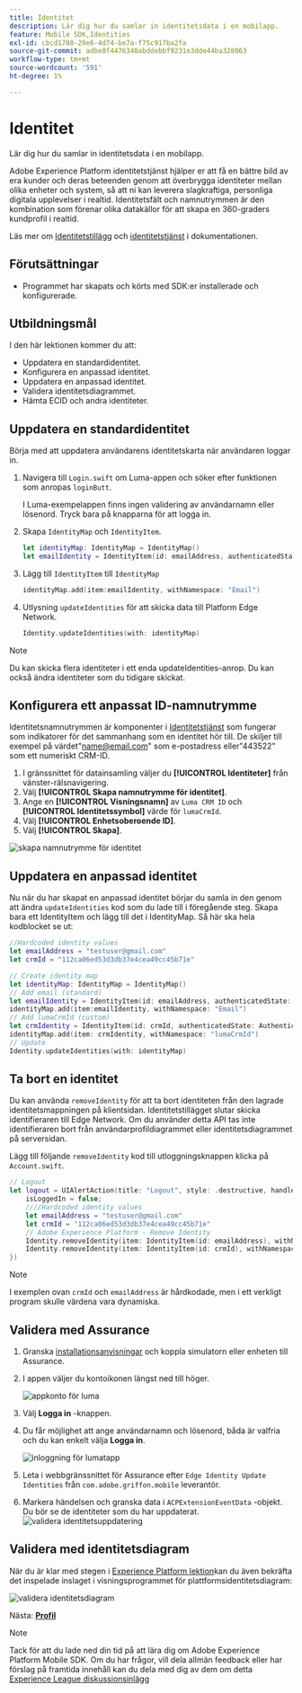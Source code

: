 ```yaml
---
title: Identitet
description: Lär dig hur du samlar in identitetsdata i en mobilapp.
feature: Mobile SDK,Identities
exl-id: cbcd1708-29e6-4d74-be7a-f75c917ba2fa
source-git-commit: adbe8f4476340abddebbf9231e3dde44ba328063
workflow-type: tm+mt
source-wordcount: '591'
ht-degree: 1%

---
```


# Identitet

Lär dig hur du samlar in identitetsdata i en mobilapp.

Adobe Experience Platform identitetstjänst hjälper er att få en bättre bild av era kunder och deras beteenden genom att överbrygga identiteter mellan olika enheter och system, så att ni kan leverera slagkraftiga, personliga digitala upplevelser i realtid. Identitetsfält och namnutrymmen är den kombination som förenar olika datakällor för att skapa en 360-graders kundprofil i realtid.

Läs mer om [Identitetstillägg](https://developer.adobe.com/client-sdks/documentation/identity-for-edge-network/) och [identitetstjänst](https://experienceleague.adobe.com/docs/experience-platform/identity/home.html?lang=sv) i dokumentationen.

## Förutsättningar

* Programmet har skapats och körts med SDK:er installerade och konfigurerade.

## Utbildningsmål

I den här lektionen kommer du att:

* Uppdatera en standardidentitet.
* Konfigurera en anpassad identitet.
* Uppdatera en anpassad identitet.
* Validera identitetsdiagrammet.
* Hämta ECID och andra identiteter.

## Uppdatera en standardidentitet

Börja med att uppdatera användarens identitetskarta när användaren loggar in.

1. Navigera till `Login.swift` om Luma-appen och söker efter funktionen som anropas `loginButt`.

   I Luma-exempelappen finns ingen validering av användarnamn eller lösenord. Tryck bara på knapparna för att logga in.

1. Skapa `IdentityMap` och `IdentityItem`.

   ```swift
   let identityMap: IdentityMap = IdentityMap()
   let emailIdentity = IdentityItem(id: emailAddress, authenticatedState: AuthenticatedState.authenticated)
   ```

1. Lägg till `IdentityItem` till `IdentityMap`

   ```swift
   identityMap.add(item:emailIdentity, withNamespace: "Email")
   ```

1. Utlysning `updateIdentities` för att skicka data till Platform Edge Network.

   ```swift
   Identity.updateIdentities(with: identityMap)
   ```

>[!NOTE]
>
>Du kan skicka flera identiteter i ett enda updateIdentities-anrop. Du kan också ändra identiteter som du tidigare skickat.


## Konfigurera ett anpassat ID-namnutrymme

Identitetsnamnutrymmen är komponenter i [Identitetstjänst](https://experienceleague.adobe.com/docs/experience-platform/identity/home.html?lang=en) som fungerar som indikatorer för det sammanhang som en identitet hör till. De skiljer till exempel på värdet&quot;name@email.com&quot; som e-postadress eller&quot;443522&quot; som ett numeriskt CRM-ID.

1. I gränssnittet för datainsamling väljer du **[!UICONTROL Identiteter]** från vänster-rälsnavigering.
1. Välj **[!UICONTROL Skapa namnutrymme för identitet]**.
1. Ange en **[!UICONTROL Visningsnamn]** av `Luma CRM ID` och **[!UICONTROL Identitetssymbol]** värde för `lumaCrmId`.
1. Välj **[!UICONTROL Enhetsoberoende ID]**.
1. Välj **[!UICONTROL Skapa]**.

![skapa namnutrymme för identitet](assets/mobile-identity-create.png)

## Uppdatera en anpassad identitet

Nu när du har skapat en anpassad identitet börjar du samla in den genom att ändra `updateIdentities` kod som du lade till i föregående steg. Skapa bara ett IdentityItem och lägg till det i IdentityMap. Så här ska hela kodblocket se ut:

```swift
//Hardcoded identity values
let emailAddress = "testuser@gmail.com"
let crmId = "112ca06ed53d3db37e4cea49cc45b71e"

// Create identity map
let identityMap: IdentityMap = IdentityMap()
// Add email (standard)
let emailIdentity = IdentityItem(id: emailAddress, authenticatedState: AuthenticatedState.authenticated)
identityMap.add(item:emailIdentity, withNamespace: "Email")
// Add lumaCrmId (custom)
let crmIdentity = IdentityItem(id: crmId, authenticatedState: AuthenticatedState.authenticated)
identityMap.add(item: crmIdentity, withNamespace: "lumaCrmId")
// Update
Identity.updateIdentities(with: identityMap)
```

## Ta bort en identitet

Du kan använda `removeIdentity` för att ta bort identiteten från den lagrade identitetsmappningen på klientsidan. Identitetstillägget slutar skicka identifieraren till Edge Network. Om du använder detta API tas inte identifieraren bort från användarprofildiagrammet eller identitetsdiagrammet på serversidan.

Lägg till följande `removeIdentity` kod till utloggningsknappen klicka på `Account.swift`.

```swift
// Logout
let logout = UIAlertAction(title: "Logout", style: .destructive, handler: { (action) -> Void in
    isLoggedIn = false;
    ////Hardcoded identity values
    let emailAddress = "testuser@gmail.com"
    let crmId = "112ca06ed53d3db37e4cea49cc45b71e"
    // Adobe Experience Platform - Remove Identity
    Identity.removeIdentity(item: IdentityItem(id: emailAddress), withNamespace: "Email")
    Identity.removeIdentity(item: IdentityItem(id: crmId), withNamespace: "lumaCrmId")
})
```

>[!NOTE]
>I exemplen ovan `crmId` och `emailAddress` är hårdkodade, men i ett verkligt program skulle värdena vara dynamiska.

## Validera med Assurance

1. Granska [installationsanvisningar](assurance.md) och koppla simulatorn eller enheten till Assurance.
1. I appen väljer du kontoikonen längst ned till höger.

   ![appkonto för luma](assets/mobile-identity-login.png)
1. Välj **Logga in** -knappen.
1. Du får möjlighet att ange användarnamn och lösenord, båda är valfria och du kan enkelt välja **Logga in**.

   ![inloggning för lumatapp](assets/mobile-identity-login-final.png)
1. Leta i webbgränssnittet för Assurance efter `Edge Identity Update Identities` från `com.adobe.griffon.mobile` leverantör.
1. Markera händelsen och granska data i `ACPExtensionEventData` -objekt. Du bör se de identiteter som du har uppdaterat.
   ![validera identitetsuppdatering](assets/mobile-identity-validate-assurance.png)

## Validera med identitetsdiagram

När du är klar med stegen i [Experience Platform lektion](platform.md)kan du även bekräfta det inspelade inslaget i visningsprogrammet för plattformsidentitetsdiagram:

![validera identitetsdiagram](assets/mobile-identity-validate.png)


Nästa: **[Profil](profile.md)**

>[!NOTE]
>
>Tack för att du lade ned din tid på att lära dig om Adobe Experience Platform Mobile SDK. Om du har frågor, vill dela allmän feedback eller har förslag på framtida innehåll kan du dela med dig av dem om detta [Experience League diskussionsinlägg](https://experienceleaguecommunities.adobe.com/t5/adobe-experience-platform-launch/tutorial-discussion-implement-adobe-experience-cloud-in-mobile/td-p/443796)
